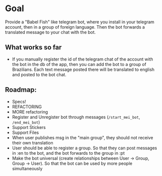 # Goal

Provide a "Babel Fish" like telegram bot, where you install in your telegram account, then in a group of foreign language. Then the bot forwards a translated message to your chat with the bot.

## What works so far

* If you manually register the id of the telegram chat of the account with the bot in the db of the app, then you can add the bot to a group of Brazilians. Each text message posted there will be translated to english and posted to the bot chat.

## Roadmap:

* Specs!
* REFACTORING
* MORE refactoring
* Register and Unregister bot through messages (`/start_mei_bot`, `/end_mei_bot`)
* Support Stickers
* Support Files
* When user publishes msg in the "main group", they should not receive their own translation
* User should be able to register a group. So that they can post messages in :en to the bot, and the bot forwards to the group in :pt
* Make the bot universal (create relationships between User -> Group, Group -> User). So that the bot can be used by more people simultaneously
